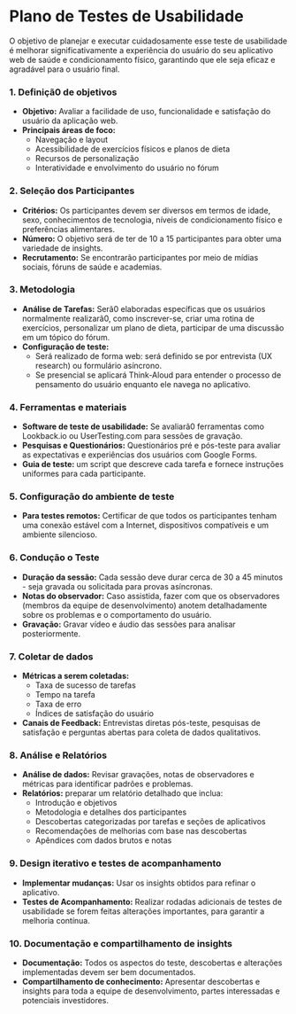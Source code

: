 # Plano de Testes de Usabilidade

O objetivo de planejar e executar cuidadosamente esse teste de usabilidade é melhorar significativamente a experiência do usuário do seu aplicativo web de saúde e condicionamento físico, garantindo que ele seja eficaz e agradável para o usuário final.


### 1. Definiçã0 de objetivos
- **Objetivo:** Avaliar a facilidade de uso, funcionalidade e satisfação do usuário da aplicação web.
- **Principais áreas de foco:**
    - Navegação e layout
    - Acessibilidade de exercícios físicos e planos de dieta
    - Recursos de personalização
    - Interatividade e envolvimento do usuário no fórum

### 2. Seleção dos Participantes
- **Critérios:** Os participantes devem ser diversos em termos de idade, sexo, conhecimentos de tecnologia, níveis de condicionamento físico e preferências alimentares.
- **Número:** O objetivo será de ter de 10 a 15 participantes para obter uma variedade de insights.
- **Recrutamento:** Se encontrarão participantes por meio de mídias sociais, fóruns de saúde e academias.

### 3. Metodologia
- **Análise de Tarefas:** Serã0 elaboradas específicas que os usuários normalmente realizarã0, como inscrever-se, criar uma rotina de exercícios, personalizar um plano de dieta, participar de uma discussão em um tópico do fórum.
- **Configuração de teste:**
    - Será realizado de forma web: será definido se por entrevista (UX research) ou formulário asíncrono.
    - Se presencial se aplicará Think-Aloud para entender o processo de pensamento do usuário enquanto ele navega no aplicativo.

### 4. Ferramentas e materiais
- **Software de teste de usabilidade:** Se avaliarã0 ferramentas como Lookback.io ou UserTesting.com para sessões de gravação.
- **Pesquisas e Questionários:** Questionários pré e pós-teste para avaliar as expectativas e experiências dos usuários com Google Forms.
- **Guia de teste:** um script que descreve cada tarefa e fornece instruções uniformes para cada participante.

### 5. Configuração do ambiente de teste
- **Para testes remotos:** Certificar de que todos os participantes tenham uma conexão estável com a Internet, dispositivos compatíveis e um ambiente silencioso.


### 6. Condução o Teste
- **Duração da sessão:** Cada sessão deve durar cerca de 30 a 45 minutos - seja gravada ou solicitada para provas asíncronas.
- **Notas do observador:** Caso assistida, fazer com que os observadores (membros da equipe de desenvolvimento) anotem detalhadamente sobre os problemas e o comportamento do usuário.
- **Gravação:** Gravar vídeo e áudio das sessões para analisar posteriormente.

### 7. Coletar de dados
- **Métricas a serem coletadas:**
    - Taxa de sucesso de tarefas
    - Tempo na tarefa
    - Taxa de erro
    - Índices de satisfação do usuário
- **Canais de Feedback:** Entrevistas diretas pós-teste, pesquisas de satisfação e perguntas abertas para coleta de dados qualitativos.

### 8. Análise e Relatórios
- **Análise de dados:** Revisar gravações, notas de observadores e métricas para identificar padrões e problemas.
- **Relatórios:** preparar um relatório detalhado que inclua:
    - Introdução e objetivos
    - Metodologia e detalhes dos participantes
    - Descobertas categorizadas por tarefas e seções de aplicativos
    - Recomendações de melhorias com base nas descobertas
    - Apêndices com dados brutos e notas

### 9. Design iterativo e testes de acompanhamento
- **Implementar mudanças:** Usar os insights obtidos para refinar o aplicativo.
- **Testes de Acompanhamento:** Realizar rodadas adicionais de testes de usabilidade se forem feitas alterações importantes, para garantir a melhoria contínua.

### 10. Documentação e compartilhamento de insights
- **Documentação:** Todos os aspectos do teste, descobertas e alterações implementadas devem ser bem documentados.
- **Compartilhamento de conhecimento:** Apresentar descobertas e insights para toda a equipe de desenvolvimento, partes interessadas e potenciais investidores.

